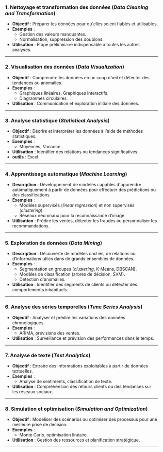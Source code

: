 

### **1. Nettoyage et transformation des données** (*Data Cleaning and Transformation*)  
   - **Objectif** : Préparer les données pour qu'elles soient fiables et utilisables.  
   - **Exemples** :  
     - Gestion des valeurs manquantes.  
     - Normalisation, suppression des doublons.  
   - **Utilisation** : Étape préliminaire indispensable à toutes les autres analyses.  

---

### **2. Visualisation des données** (*Data Visualization*)  
   - **Objectif** : Comprendre les données en un coup d'œil et détecter des tendances ou anomalies.  
   - **Exemples** :  
     - Graphiques linéaires, Graphiques interactifs.
     - Diagrammes circulaires.  
   - **Utilisation** : Communication et exploration initiale des données.  

---

### **3. Analyse statistique** (*Statistical Analysis*)  
   - **Objectif** : Décrire et interpréter les données à l'aide de méthodes statistiques.  
   - **Exemples** :  
     - Moyennes, Variance .  
   - **Utilisation** : Identifier des relations ou tendances significatives.  
   - **outils** : Excel 

---


### 4. **Apprentissage automatique** (*Machine Learning*)  
   - **Description** : Développement de modèles capables d'apprendre automatiquement à partir de données pour effectuer des prédictions ou des classifications.  
   - **Exemples** :
     - Modèles supervisés (*linear regression*) et non supervisés (*clustering*). 
     - Réseaux neuronaux pour la reconnaissance d'image.     
   - **Utilisation** : Prédire les ventes, détecter les fraudes ou personnaliser les recommandations.

---

### 5. **Exploration de données** (*Data Mining*)  
   - **Description** : Découverte de modèles cachés, de relations ou d'informations utiles dans de grands ensembles de données.  
   - **Exemples** :  
     - Segmentation en groupes (*clustering*, K-Means, DBSCAN).  
     - Modèles de classification (arbres de décision, SVM).  
     - Détection d'anomalies.  
   - **Utilisation** : Identifier des segments de clients ou détecter des comportements inhabituels.  

---


### 6. **Analyse des séries temporelles** (*Time Series Analysis*)
- **Objectif** : Analyser et prédire les variations des données chronologiques.
- **Exemples** :
  - ARIMA, prévisions des ventes.
- **Utilisation** : Surveillance et prévision des performances dans le temps.

---

### **7. Analyse de texte** (*Text Analytics*)  
   - **Objectif** : Extraire des informations exploitables à partir de données textuelles.  
   - **Exemples** :  
     - Analyse de sentiments, classification de texte.  
   - **Utilisation** : Compréhension des retours clients ou des tendances sur les réseaux sociaux.  

---

### **8. Simulation et optimisation** (*Simulation and Optimization*)  
   - **Objectif** : Modéliser des scénarios ou optimiser des processus pour une meilleure prise de décision.  
   - **Exemples** :  
     - Monte Carlo, optimisation linéaire.  
   - **Utilisation** : Gestion des ressources et planification stratégique.  

--- 





